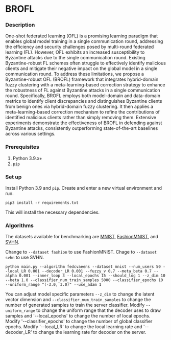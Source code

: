 # BROFL

### Description
One-shot federated learning (OFL) is a promising learning paradigm that enables global model training in a single communication round, addressing the efficiency and security challenges posed by multi-round federated learning (FL). However, OFL exhibits an increased susceptibility to Byzantine attacks due to the single communication round. Existing Byzantine-robust FL schemes often struggle to effectively identify malicious clients and mitigate their negative impact on the global model in a single communication round. To address these limitations, we propose a Byzantine-robust OFL (BROFL) framework that integrates hybrid-domain fuzzy clustering with a meta-learning-based correction strategy to enhance the robustness of FL against Byzantine attacks in a single communication round. Specifically, BROFL employs both model-domain and data-domain metrics to identify client discrepancies and distinguishes Byzantine clients from benign ones via hybrid-domain fuzzy clustering. It then applies a meta-learning-based correction mechanism to refine the contributions of identified malicious clients rather than simply removing them. Extensive experiments demonstrate the effectiveness of BROFL in defending against Byzantine attacks, consistently outperforming state-of-the-art baselines across various settings.
### Prerequisites
1. Python 3.9.x+
2. `pip`

### Set up
Install Python 3.9 and `pip`. 
Create and enter a new virtual environment and run:
```
pip3 install -r requirements.txt
```
This will install the necessary dependencies.

### Algorithms

The datasets available for benchmarking are [MNIST](http://yann.lecun.com/exdb/mnist/), [FashionMNIST](https://github.com/zalandoresearch/fashion-mnist), and [SVHN](http://ufldl.stanford.edu/housenumbers/).

Change to `--dataset fashion` to use FashionMNIST. 
Chage to `--dataset svhn` to use SVHN.

```
python main.py --algorithm fedcvaeens --dataset mnist --num_users 50 --local_LR 0.001 --decoder_LR 0.001 --fuzzy_v 0.7 --meta_beta 0.7 --alpha 0.001 --inner_loop 3 --local_epochs 15 --should_log 1 --z_dim 10 --beta 1.0 --classifier_num_train_samples 5000 --classifier_epochs 10 --uniform_range "(-3.0, 3.0)" --use_adam 1       
```
You can adjust model specific parameters `--z_dim` to change the latent vector dimension and `--classifier_num_train_samples` to change the number of generated samples to train the server classifier. Modify `--uniform_range` to change the uniform range that the decoder uses to draw samples and '--local_epochs' to change the number of local epochs. Modify '--classifier_epochs' to change the number of global classifier epochs. Modify '--local_LR' to change the local learning rate and '--decoder_LR' to change the learning rate for decoder on the server.
